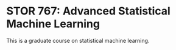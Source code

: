 # STOR 767: Advanced Statistical Machine Learning

This is a graduate course on statistical machine learning.
